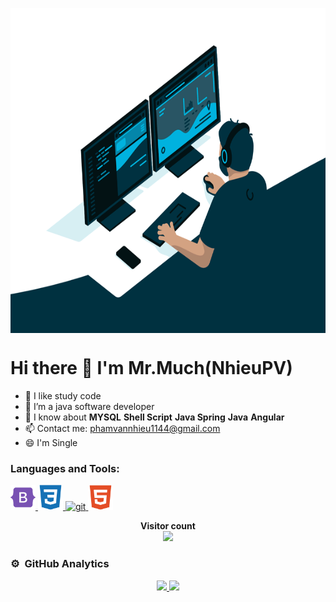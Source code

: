 <p align="center">

   <img align="center" alt="GIF" src="https://github.com/manojuppala/manojuppala/blob/master/assets/code.gif?raw=true" width="750" height="520" />
  
</p>

# Hi there 👋  I'm Mr.Much(NhieuPV)





- 🔭 I like study code
- 🌱 I’m a java software developer
- 💬 I know about **MYSQL** **Shell Script** **Java Spring** **Java** **Angular**
- 📫 Contact me: phamvannhieu1144@gmail.com
- 😄 I'm Single


<h3 align="left">Languages and Tools:</h3>
<p align="left"> <a href="https://getbootstrap.com" target="_blank"> <img src="https://github.com/devicons/devicon/blob/master/icons/bootstrap/bootstrap-plain.svg" alt="bootstrap" width="40" height="40"/> </a> <a href="https://www.w3schools.com/css/" target="_blank"> <img src="https://github.com/devicons/devicon/blob/master/icons/css3/css3-plain.svg" alt="css3" width="40" height="40"/> </a> <a href="https://git-scm.com/" target="_blank"> <img src="https://www.vectorlogo.zone/logos/git-scm/git-scm-icon.svg" alt="git" width="40" height="40"/> </a> <a href="https://www.w3.org/html/" target="_blank"> <img src="https://github.com/devicons/devicon/blob/master/icons/html5/html5-plain.svg" alt="html5" width="40" height="40"/> </a>       


</p>
  <p align="center"> 
  <b>Visitor count</b><br>
  <img src="https://profile-counter.glitch.me/nhieupvpd03910/count.svg" />
     
</p>

### ⚙️ &nbsp;GitHub Analytics

<p align="center">
<a href="https://github.com/nhieupvpd03910">
  <img height="180em" src="https://github-readme-stats-eight-theta.vercel.app/api?username=nhieupvpd03910&show_icons=true&theme=algolia&include_all_commits=true&count_private=true"/>
  <img height="180em" src="https://github-readme-stats-eight-theta.vercel.app/api/top-langs/?username=nhieupvpd03910&layout=compact&langs_count=8&theme=algolia"/>
</a>
</p>
